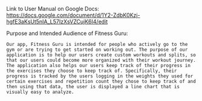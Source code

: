Link to User Manual on Google Docs: https://docs.google.com/document/d/1Y2-ZdbK0Kzj-hgfE3aKsUt5nIA_L57IzXsVZCujK6I4/edit

Purpose and Intended Audience of Fitness Guru:

    Our app, Fitness Guru is intended for people who actively go to the gym or are trying to get started on working out. The purpose of our application is to help our users create custom workouts and splits, so that our users could become more organized with their workout journey. The application also helps our users keep track of their progress in the exercises they choose to keep track of. Specifically, their progress is tracked by the users logging in the weights they used for certain exercises and repetition count they chose to keep track of and then using that data, the user is displayed a line chart that is visually easy to analyze.
